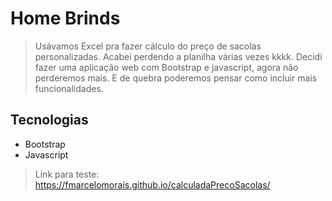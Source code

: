 # Home Brinds

> Usávamos Excel pra fazer cálculo do preço de sacolas personalizadas. 
> Acabei perdendo a planilha várias vezes kkkk. 
> Decidi fazer uma aplicação web com Bootstrap e javascript, agora não perderemos mais. 
> E de quebra poderemos pensar como incluir mais funcionalidades.

## Tecnologias
 - Bootstrap
 - Javascript

> Link para teste: https://fmarcelomorais.github.io/calculadaPrecoSacolas/
